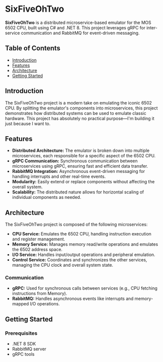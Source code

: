 # SixFiveOhTwo

**SixFiveOhTwo** is a distributed microservice-based emulator for the MOS 6502 CPU, built using C# and .NET 8. This project leverages gRPC for inter-service communication and RabbitMQ for event-driven messaging.

## Table of Contents

- [Introduction](#introduction)
- [Features](#features)
- [Architecture](#architecture)
- [Getting Started](#getting-started)

## Introduction

The SixFiveOhTwo project is a modern take on emulating the iconic 6502 CPU. By splitting the emulator's components into microservices, this project demonstrates how distributed systems can be used to emulate classic hardware.
This project has absolutely no practical purpose—I'm building it just because I want to.

## Features

- **Distributed Architecture:** The emulator is broken down into multiple microservices, each responsible for a specific aspect of the 6502 CPU.
- **gRPC Communication:** Synchronous communication between microservices using gRPC, ensuring fast and efficient data transfer.
- **RabbitMQ Integration:** Asynchronous event-driven messaging for handling interrupts and other real-time events.
- **Modularity:** Easily extend or replace components without affecting the overall system.
- **Scalability:** The distributed nature allows for horizontal scaling of individual components as needed.

## Architecture

The SixFiveOhTwo project is composed of the following microservices:

- **CPU Service:** Emulates the 6502 CPU, handling instruction execution and register management.
- **Memory Service:** Manages memory read/write operations and emulates the 6502 address space.
- **I/O Service:** Handles input/output operations and peripheral emulation.
- **Control Service:** Coordinates and synchronizes the other services, managing the CPU clock and overall system state.

### Communication

- **gRPC:** Used for synchronous calls between services (e.g., CPU fetching instructions from Memory).
- **RabbitMQ:** Handles asynchronous events like interrupts and memory-mapped I/O operations.

## Getting Started

### Prerequisites

- .NET 8 SDK
- RabbitMQ server
- gRPC tools
